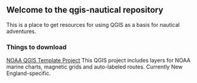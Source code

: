 ## Welcome to the qgis-nautical repository

This is a place to get resources for using QGIS as a basis for nautical adventures.

### Things to download

[NOAA QGIS Template Project](NOAA-Template.qgz)
This QGIS project includes layers for NOAA marine charts, magnetic grids and auto-labeled routes. Currently New England-specific.
